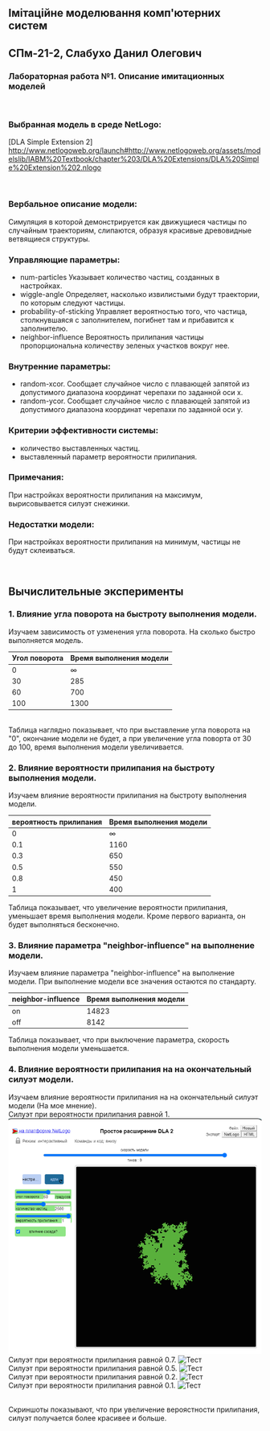 ## Імітаційне моделювання комп'ютерних систем
## СПм-21-2, Слабухо Данил Олегович
### Лабораторная работа №**1**. Описание имитационных моделей

<br>

### Выбранная модель в среде NetLogo:
[DLA Simple Extension 2] 
http://www.netlogoweb.org/launch#http://www.netlogoweb.org/assets/modelslib/IABM%20Textbook/chapter%203/DLA%20Extensions/DLA%20Simple%20Extension%202.nlogo

<br>

### Вербальное описание модели:
Симуляция в которой демонстрируется как движущиеся частицы по случайным траекториям, слипаются, образуя красивые древовидные ветвящиеся структуры.

### Управляющие параметры:
- num-particles Указывает количество частиц, созданных в настройках.
- wiggle-angle Определяет, насколько извилистыми будут траектории, по которым следуют частицы.
- probability-of-sticking Управляет вероятностью того, что частица, столкнувшаяся с заполнителем, погибнет там и прибавится к заполнителю.
- neighbor-influence Вероятность прилипания частицы пропорциональна количеству зеленых участков вокруг нее.

### Внутренние параметры:
- random-xcor. Сообщает случайное число с плавающей запятой из допустимого диапазона координат черепахи по заданной оси x.
- random-ycor. Сообщает случайное число с плавающей запятой из допустимого диапазона координат черепахи по заданной оси y.

### Критерии эффективности системы:
- количество выставленных частиц.
- выставленный параметр вероятности прилипания.

### Примечания:
При настройках вероятности прилипания на максимум, вырисовывается силуэт снежинки.

### Недостатки модели:
При настройках вероятности прилипания на минимум, частицы не будут склеиваться.

<br>

## Вычислительные эксперименты

### 1. Влияние угла поворота на быстроту выполнения модели.
Изучаем зависимость от узменения угла поворота. На сколько быстро выполняется модель. 

<table>
<thead>
<tr><th>Угол поворота</th><th>Время выполнения модели</th></tr>
</thead>
<tbody>
<tr><td>0</td><td>∞</td></tr>
<tr><td>30</td><td>285</td></tr>
<tr><td>60</td><td>700</td></tr>
<tr><td>100</td><td>1300</td></tr>
</tbody>
</table>

<br>
Таблица наглядно показывает, что при выставление угла поворота на "0", окончание модели не будет, а при увеличение угла поворта от 30 до 100, время выполнения модели увеличивается.

### 2. Влияние вероятности прилипания на быстроту выполнения модели.
Изучаем влияние вероятности прилипания на быстроту выполнения модели.

<table>
<thead>
<tr><th>вероятность прилипания</th><th>Время выполнения модели</th></tr>
</thead>
<tbody>
<tr><td>0</td><td>∞</td></tr>
<tr><td>0.1</td><td>1160</td></tr>
<tr><td>0.3</td><td>650</td></tr>
<tr><td>0.5</td><td>550</td></tr>
<tr><td>0.8</td><td>450</td></tr>
<tr><td>1</td><td>400</td></tr>
</tbody>
</table>

Таблица показывает, что увеличение вероятности прилипания, уменьшает время выполнения модели. Кроме первого варианта, он будет выполняться бесконечно.

### 3. Влияние параметра "neighbor-influence" на выполнение модели.
Изучаем влияние параметра "neighbor-influence" на выполнение модели. При выполнение модели все значения остаются по стандарту.

<table>
<thead>
<tr><th>neighbor-influence</th><th>Время выполнения модели</th></tr>
</thead>
<tbody>
<tr><td>on</td><td>14823</td></tr>
<tr><td>off</td><td>8142</td></tr>
</tbody>
</table>

Таблица показывает, что при выключение параметра, скорость выполнения модели уменьшается.

### 4. Влияние вероятности прилипания на на окончательный силуэт модели.
Изучаем влияние вероятности прилипания на на окончательный силуэт модели (На мое мнение). 
<br>
Силуэт при вероятности прилипания равной 1.
<br>
![Тест](1.png)
<br>
Силуэт при вероятности прилипания равной 0.7.
![Тест](1_07.png)
<br>
Силуэт при вероятности прилипания равной 0.5.
![Тест](2_05.png)
<br>
Силуэт при вероятности прилипания равной 0.2.
![Тест](3_02.png)
<br>
Силуэт при вероятности прилипания равной 0.1.
![Тест](4_01.png)
<br>

<br>
Скриншоты показывают, что при увеличение вероястности прилипания, силуэт получается более красивее и больше.
